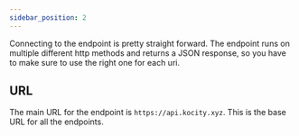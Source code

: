 ```yaml
---
sidebar_position: 2
---
```


Connecting to the endpoint is pretty straight forward. The endpoint runs on multiple different http methods and returns a JSON response, so you have to make sure to use the right one for each uri. 

## URL

The main URL for the endpoint is `https://api.kocity.xyz`. This is the base URL for all the endpoints.